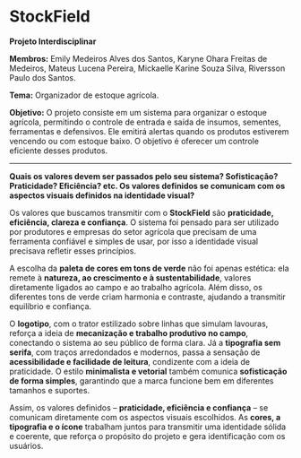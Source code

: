 # StockField

**Projeto Interdisciplinar**  

**Membros:** Emily Medeiros Alves dos Santos, Karyne Ohara Freitas de Medeiros, Mateus Lucena Pereira, Mickaelle Karine Souza Silva, Riversson Paulo dos Santos.  

**Tema:** Organizador de estoque agrícola.  

**Objetivo:** O projeto consiste em um sistema para organizar o estoque agrícola, permitindo o controle de entrada e saída de insumos, sementes, ferramentas e defensivos. Ele emitirá alertas quando os produtos estiverem vencendo ou com estoque baixo. O objetivo é oferecer um controle eficiente desses produtos.  

---

**Quais os valores devem ser passados pelo seu sistema? Sofisticação? Praticidade? Eficiência? etc. Os valores definidos se comunicam com os aspectos visuais definidos na identidade visual?**

Os valores que buscamos transmitir com o **StockField** são **praticidade, eficiência, clareza e confiança**. O sistema foi pensado para ser utilizado por produtores e empresas do setor agrícola que precisam de uma ferramenta confiável e simples de usar, por isso a identidade visual precisava refletir esses princípios.  

A escolha da **paleta de cores em tons de verde** não foi apenas estética: ela remete à **natureza, ao crescimento e à sustentabilidade**, valores diretamente ligados ao campo e ao trabalho agrícola. Além disso, os diferentes tons de verde criam harmonia e contraste, ajudando a transmitir equilíbrio e confiança.  

O **logotipo**, com o trator estilizado sobre linhas que simulam lavouras, reforça a ideia de **mecanização e trabalho produtivo no campo**, conectando o sistema ao seu público de forma clara. Já a **tipografia sem serifa**, com traços arredondados e modernos, passa a sensação de **acessibilidade e facilidade de leitura**, condizente com a ideia de praticidade. O estilo **minimalista e vetorial** também comunica **sofisticação de forma simples**, garantindo que a marca funcione bem em diferentes tamanhos e suportes.  

Assim, os valores definidos – **praticidade, eficiência e confiança** – se comunicam diretamente com os aspectos visuais escolhidos. As **cores, a tipografia e o ícone** trabalham juntos para transmitir uma identidade sólida e coerente, que reforça o propósito do projeto e gera identificação com os usuários.
